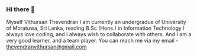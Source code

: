 ### Hi there 👋

<!--
**VithuThevan/VithuThevan** is a ✨ _special_ ✨ repository because its `README.md` (this file) appears on your GitHub profile.

Here are some ideas to get you started:

- 🔭 I’m currently working on ...
- 🌱 I’m currently learning ...
- 👯 I’m looking to collaborate on ...
- 🤔 I’m looking for help with ...
- 💬 Ask me about ...
- 📫 How to reach me: ...
- 😄 Pronouns: ...
- ⚡ Fun fact: ...
-->

Myself Vithursan Thevendran
I am currently an undergradue of University of Moratuwa, Sri Lanka, reading B.Sc (Hons.) in Information Technology
I always love coding, and I always wish to collaborate with others.
And I am a very good learner, and a team player.
You can reach me via my email - thevendranvithursan@gmail.com
